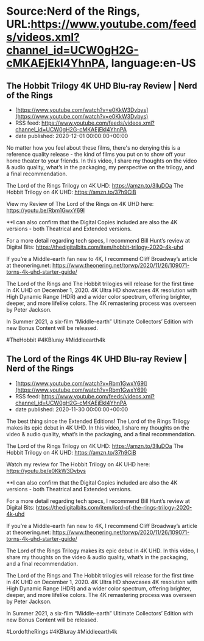 # Source:Nerd of the Rings, URL:https://www.youtube.com/feeds/videos.xml?channel_id=UCW0gH2G-cMKAEjEkI4YhnPA, language:en-US

## The Hobbit Trilogy 4K UHD Blu-ray Review | Nerd of the Rings
 - [https://www.youtube.com/watch?v=e0KkW3Dvbys](https://www.youtube.com/watch?v=e0KkW3Dvbys)
 - RSS feed: https://www.youtube.com/feeds/videos.xml?channel_id=UCW0gH2G-cMKAEjEkI4YhnPA
 - date published: 2020-12-01 00:00:00+00:00

No matter how you feel about these films, there's no denying this is a reference quality release - the kind of films you put on to show off your home theater to your friends.  In this video, I share my thoughts on the video & audio quality, what’s in the packaging, my perspective on the trilogy, and a final recommendation.

The Lord of the Rings Trilogy on 4K UHD: https://amzn.to/3lluDOa
The Hobbit Trilogy on 4K UHD: https://amzn.to/37h9CiB

View my Review of The Lord of the Rings on 4K UHD here: https://youtu.be/Rbm1GwxY69I

**I can also confirm that the Digital Copies included are also the 4K versions - both Theatrical and Extended versions.

For a more detail regarding tech specs, I recommend Bill Hunt’s review at Digital Bits: https://thedigitalbits.com/item/hobbit-trilogy-2020-4k-uhd

If you’re a Middle-earth fan new to 4K, I recommend Cliff Broadway’s article at theonering.net: https://www.theonering.net/torwp/2020/11/26/109071-torns-4k-uhd-starter-guide/ 

The Lord of the Rings and The Hobbit trilogies will release for the first time in 4K UHD on December 1, 2020.  4K Ultra HD showcases 4K resolution with High Dynamic Range (HDR) and a wider color spectrum, offering brighter, deeper, and more lifelike colors.  The 4K remastering process was overseen by Peter Jackson.

In Summer 2021, a six-film “Middle-earth” Ultimate Collectors’ Edition with new Bonus Content will be released.

#TheHobbit #4KBluray #Middleearth4k

## The Lord of the Rings 4K UHD Blu-ray Review | Nerd of the Rings
 - [https://www.youtube.com/watch?v=Rbm1GwxY69I](https://www.youtube.com/watch?v=Rbm1GwxY69I)
 - RSS feed: https://www.youtube.com/feeds/videos.xml?channel_id=UCW0gH2G-cMKAEjEkI4YhnPA
 - date published: 2020-11-30 00:00:00+00:00

The best thing since the Extended Editions!  The Lord of the Rings Trilogy makes its epic debut in 4K UHD. In this video, I share my thoughts on the video & audio quality, what’s in the packaging, and a final recommendation.

The Lord of the Rings Trilogy on 4K UHD: https://amzn.to/3lluDOa
The Hobbit Trilogy on 4K UHD: https://amzn.to/37h9CiB

Watch my review for The Hobbit Trilogy on 4K UHD here: https://youtu.be/e0KkW3Dvbys

**I can also confirm that the Digital Copies included are also the 4K versions - both Theatrical and Extended versions.

For a more detail regarding tech specs, I recommend Bill Hunt’s review at Digital Bits: https://thedigitalbits.com/item/lord-of-the-rings-trilogy-2020-4k-uhd 

If you’re a Middle-earth fan new to 4K, I recommend Cliff Broadway’s article at theonering.net: https://www.theonering.net/torwp/2020/11/26/109071-torns-4k-uhd-starter-guide/ 

The Lord of the Rings Trilogy makes its epic debut in 4K UHD. In this video, I share my thoughts on the video & audio quality, what’s in the packaging, and a final recommendation.  

The Lord of the Rings and The Hobbit trilogies will release for the first time in 4K UHD on December 1, 2020.  4K Ultra HD showcases 4K resolution with High Dynamic Range (HDR) and a wider color spectrum, offering brighter, deeper, and more lifelike colors.  The 4K remastering process was overseen by Peter Jackson.

In Summer 2021, a six-film “Middle-earth” Ultimate Collectors’ Edition with new Bonus Content will be released.

#LordoftheRings #4KBluray #Middleearth4k


